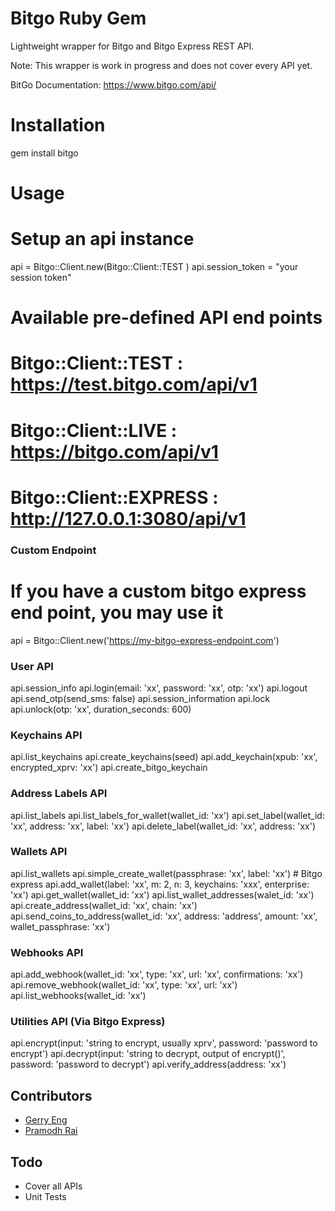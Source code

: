 Bitgo Ruby Gem
===============

Lightweight wrapper for Bitgo and Bitgo Express REST API.

Note: This wrapper is work in progress and does not cover every API yet.

BitGo Documentation: https://www.bitgo.com/api/

Installation
===============

  gem install bitgo


# Usage #

  # Setup an api instance
  api = Bitgo::Client.new(Bitgo::Client::TEST )
  api.session_token = "your session token"

  # Available pre-defined API end points
  # Bitgo::Client::TEST : https://test.bitgo.com/api/v1
  # Bitgo::Client::LIVE : https://bitgo.com/api/v1
  # Bitgo::Client::EXPRESS : http://127.0.0.1:3080/api/v1


### Custom Endpoint ###

  # If you have a custom bitgo express end point, you may use it
  api = Bitgo::Client.new('https://my-bitgo-express-endpoint.com')


### User API ###

  api.session_info
  api.login(email: 'xx', password: 'xx', otp: 'xx')
  api.logout
  api.send_otp(send_sms: false)
  api.session_information
  api.lock
  api.unlock(otp: 'xx', duration_seconds: 600)

### Keychains API ###

  api.list_keychains
  api.create_keychains(seed)
  api.add_keychain(xpub: 'xx', encrypted_xprv: 'xx')
  api.create_bitgo_keychain

### Address Labels API ###

  api.list_labels
  api.list_labels_for_wallet(wallet_id: 'xx')
  api.set_label(wallet_id: 'xx', address: 'xx', label: 'xx')
  api.delete_label(wallet_id: 'xx', address: 'xx')

### Wallets API ###

  api.list_wallets
  api.simple_create_wallet(passphrase: 'xx', label: 'xx') # Bitgo express
  api.add_wallet(label: 'xx', m: 2, n: 3, keychains: 'xxx', enterprise: 'xx')
  api.get_wallet(wallet_id: 'xx')
  api.list_wallet_addresses(walet_id: 'xx')
  api.create_address(wallet_id: 'xx', chain: 'xx')
  api.send_coins_to_address(wallet_id: 'xx', address: 'address', amount: 'xx', wallet_passphrase: 'xx')

### Webhooks API ###

  api.add_webhook(wallet_id: 'xx', type: 'xx', url: 'xx', confirmations: 'xx')
  api.remove_webhook(wallet_id: 'xx', type: 'xx', url: 'xx')
  api.list_webhooks(wallet_id: 'xx')

### Utilities API (Via Bitgo Express) ###

  api.encrypt(input: 'string to encrypt, usually xprv', password: 'password to encrypt')
  api.decrypt(input: 'string to decrypt, output of encrypt()', password: 'password to decrypt')
  api.verify_address(address: 'xx')

## Contributors ##

* [Gerry Eng](https://www.github.com/gerryeng)
* [Pramodh Rai](https://www.github.com/pramodhgit)

## Todo ##

* Cover all APIs
* Unit Tests
